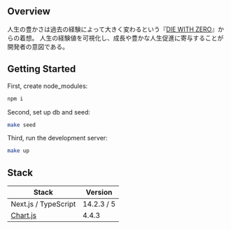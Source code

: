 ## Overview

人生の豊かさは過去の経験によって大きく変わるという『[DIE WITH ZERO](https://amzn.asia/d/0TnGUgI)』からの着想。
人生の経験値を可視化し、成長や豊かな人生促進に寄与することが開発者の意図である。

## Getting Started

First, create node_modules:

```bash
npm i
```

Second, set up db and seed:

```bash
make seed
```

Third, run the development server:

```bash
make up
```

## Stack

| Stack | Version |
| ---- | ---- |
| Next.js / TypeScript | 14.2.3 / 5 |
| [Chart.js](https://github.com/chartjs/Chart.js) | 4.4.3 |
